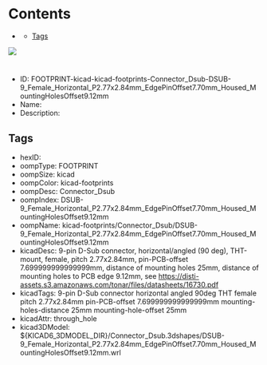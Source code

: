 



Contents
========

* [](#)
	* [Tags](#tags)
  
![][im]
# 

- ID: FOOTPRINT-kicad-kicad-footprints-Connector_Dsub-DSUB-9_Female_Horizontal_P2.77x2.84mm_EdgePinOffset7.70mm_Housed_MountingHolesOffset9.12mm
- Name: 
- Description: 

## Tags

- hexID: 
- oompType: FOOTPRINT
- oompSize: kicad
- oompColor: kicad-footprints
- oompDesc: Connector_Dsub
- oompIndex: DSUB-9_Female_Horizontal_P2.77x2.84mm_EdgePinOffset7.70mm_Housed_MountingHolesOffset9.12mm
- oompName: kicad-footprints/Connector_Dsub/DSUB-9_Female_Horizontal_P2.77x2.84mm_EdgePinOffset7.70mm_Housed_MountingHolesOffset9.12mm
- kicadDesc: 9-pin D-Sub connector, horizontal/angled (90 deg), THT-mount, female, pitch 2.77x2.84mm, pin-PCB-offset 7.699999999999999mm, distance of mounting holes 25mm, distance of mounting holes to PCB edge 9.12mm, see https://disti-assets.s3.amazonaws.com/tonar/files/datasheets/16730.pdf
- kicadTags: 9-pin D-Sub connector horizontal angled 90deg THT female pitch 2.77x2.84mm pin-PCB-offset 7.699999999999999mm mounting-holes-distance 25mm mounting-hole-offset 25mm
- kicadAttr: through_hole
- kicad3DModel: ${KICAD6_3DMODEL_DIR}/Connector_Dsub.3dshapes/DSUB-9_Female_Horizontal_P2.77x2.84mm_EdgePinOffset7.70mm_Housed_MountingHolesOffset9.12mm.wrl



[im]: image.png
